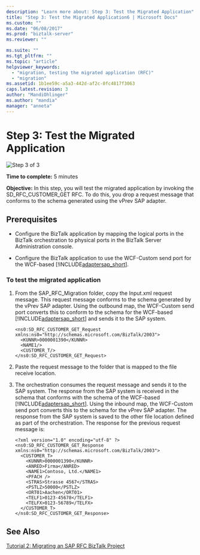 ```yaml
---
description: "Learn more about: Step 3: Test the Migrated Application"
title: "Step 3: Test the Migrated Application6 | Microsoft Docs"
ms.custom: ""
ms.date: "06/08/2017"
ms.prod: "biztalk-server"
ms.reviewer: ""

ms.suite: ""
ms.tgt_pltfrm: ""
ms.topic: "article"
helpviewer_keywords: 
  - "migration, testing the migrated application (RFC)"
  - "migration"
ms.assetid: 1b1ee59c-a5a3-442d-af2c-0fc4817f3063
caps.latest.revision: 3
author: "MandiOhlinger"
ms.author: "mandia"
manager: "anneta"
---
```

# Step 3: Test the Migrated Application
![Step 3 of 3](../../adapters-and-accelerators/adapter-oracle-database/media/step-3of3.gif "Step_3of3")  
  
 **Time to complete:** 5 minutes  
  
 **Objective:** In this step, you will test the migrated application by invoking the SD_RFC_CUSTOMER_GET RFC. To do this, you drop a request message that conforms to the schema generated using the vPrev SAP adapter.  
  
## Prerequisites  
  
- Configure the BizTalk application by mapping the logical ports in the BizTalk orchestration to physical ports in the BizTalk Server Administration console.  
  
- Configure the BizTalk application to use the WCF-Custom send port for the WCF-based [!INCLUDE[adaptersap_short](../../includes/adaptersap-short-md.md)].  
  
### To test the migrated application  
  
1. From the SAP_RFC_Migration folder, copy the Input.xml request message. This request message conforms to the schema generated by the vPrev SAP adapter. Using the outbound map, the WCF-Custom send port converts this to conform to the schema for the WCF-based [!INCLUDE[adaptersap_short](../../includes/adaptersap-short-md.md)] and sends it to the SAP system.  
  
   ```  
   <ns0:SD_RFC_CUSTOMER_GET_Request xmlns:ns0="http://schemas.microsoft.com/BizTalk/2003">  
     <KUNNR>0000001390</KUNNR>  
     <NAME1/>  
     <CUSTOMER_T/>  
   </ns0:SD_RFC_CUSTOMER_GET_Request>  
   ```  
  
2. Paste the request message to the folder that is mapped to the file receive location.  
  
3. The orchestration consumes the request message and sends it to the SAP system. The response from the SAP system is received in the schema that conforms with the schema of the WCF-based [!INCLUDE[adaptersap_short](../../includes/adaptersap-short-md.md)]. Using the inbound map, the WCF-Custom send port converts this to the schema for the vPrev SAP adapter. The response from the SAP system is saved to the other file location defined as part of the orchestration. The response for the previous request message is:  
  
   ```  
   <?xml version="1.0" encoding="utf-8" ?>   
   <ns0:SD_RFC_CUSTOMER_GET_Response xmlns:ns0="http://schemas.microsoft.com/BizTalk/2003">  
     <CUSTOMER_T>  
       <KUNNR>0000001390</KUNNR>   
       <ANRED>Firma</ANRED>   
       <NAME1>Contoso, Ltd.</NAME1>   
       <PFACH />   
       <STRAS>Strasse 4567</STRAS>   
       <PSTLZ>50000</PSTLZ>   
       <ORT01>Aachen</ORT01>   
       <TELF1>0123-45678</TELF1>   
       <TELFX>0123-56789</TELFX>   
     </CUSTOMER_T>  
   </ns0:SD_RFC_CUSTOMER_GET_Response>  
   ```  
  
## See Also  
 [Tutorial 2: Migrating an SAP RFC BizTalk Project](../../adapters-and-accelerators/adapter-sap/tutorial-2-migrating-an-sap-rfc-biztalk-project.md)
